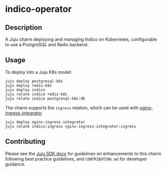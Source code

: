 # indico-operator

## Description

A Juju charm deploying and managing Indico on Kubernetes, configurable to use a PostgreSQL and Redis backend.


## Usage

To deploy into a Juju K8s model:

    juju deploy postgresql-k8s
    juju deploy redis-k8s
    juju deploy indico
    juju relate indico redis-k8s
    juju relate indico postgresql-k8s:db

The charm supports the `ingress` relation, which can be used with
[nginx-ingress-integrator](https://charmhub.io/nginx-ingress-integrator/)

    juju deploy nginx-ingress-integrator
    juju relate indico:ingress nginx-ingress-integrator:ingress


## Contributing

Please see the [Juju SDK docs](https://juju.is/docs/sdk) for guidelines
on enhancements to this charm following best practice guidelines, and
`CONTRIBUTING.md` for developer guidance.
